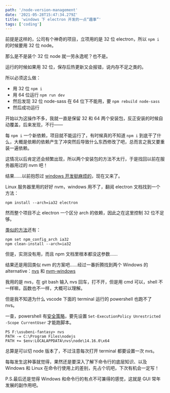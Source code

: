 ```yaml
---
path: '/node-version-management'
date: '2021-05-28T15:47:34.279Z'
title: 'windows 下 electron 开发的一点“趣事”'
tags: ['coding']
---
```


前提是这样的，公司有个神奇的项目，立项用的是 32 位 electron，所以 `npm i` 的时候要用 32 位 node。

那么是不是装个 32 位 node 就一劳永逸呢？也不是。

运行的时候如果用 32 位，保存后热更新又会报错，说内存不足之类的。

所以必须这么做：

- 用 32 位 `npm i`
- 用 64 位运行 `npm run dev`
- 然后发现 32 位 node-sass 在 64 位下不能用，要 `npm rebuild node-sass`
- 然后成功运行

开始以为这操作不多，我就一直是保留 32 和 64 两个安装包，反正安装的时候自动覆盖，后来发现，不行——

每 `npm i` 一个新依赖，项目就不能运行了，有时候真的不知道 `npm i` 到底干了什么，大概是依赖的依赖产生了冲突然后导致什么东西修改了吧，总而言之我又要重装一遍依赖。

这情况以后肯定还会频繁出现，所以两个安装包的方法不太行，于是找回以前在服务器用过的 nvm 吧！

结果……以前抱怨过 [windows 开发挺麻烦的](https://ssshooter.com/2020-04-18-windows-docker/)，现在又来了。

Linux 服务器里用的好好 nvm，windows 用不了，翻阅 electron 文档找到一个方法：

```
npm install --arch=ia32 electron
```

然而整个项目不止 electron 一个区分 arch 的依赖，因此之在这里控制 32 位不足够。

[类似的方法](https://stackoverflow.com/questions/22448885/how-do-i-build-32-bit-binaries-on-a-64-bit-system-using-npm)还有：

```
npm set npm_config_arch ia32
npm clean-install --arch=ia32
```

但是，实测没有用，而且 npm 文档里根本都没这参数……

结果还是用回类似 nvm 的方案吧……经过一番折腾找到两个 Windows 的 alternative：[nvs](https://github.com/jasongin/nvs) 和 [nvm-windows](https://github.com/coreybutler/nvm-windows)

我用的是 nvs，在 git bash 输入 nvs 回车，打不开，但是用 cmd 可以，shell 不一样嘛，函数也不一样，大概可以理解。

但是我不知道为什么 vscode 下面的 terminal 运行的 powershell 也跑不了 nvs。

一查，powershell 有[安全策略](https://docs.microsoft.com/en-us/powershell/module/microsoft.powershell.core/about/about_execution_policies?view=powershell-7.1)，要先设置 `Set-ExecutionPolicy Unrestricted -Scope CurrentUser` 才能跑脚本。

```
PS F:\usubeni-fantasy> nvs
PATH -= C:\Program Files\nodejs
PATH += $env:LOCALAPPDATA\nvs\node\14.16.0\x64
```

总算是可以切 node 版本了，不过注意每次打开 terminal 都要设置一次 nvs。

每每发生这种事就觉得，果然还是要深入了解下命令行的底层知识、以及 Windows 和 Linux 在命令行使用上的差别，先占个坑吧，下次有机会一定写！

P.S.最后还是觉得 Windows 和命令行的有点不可兼得的感觉，这就是 GUI 常年发展的副作用吧。
